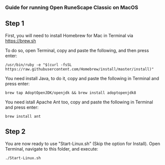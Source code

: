 ### Guide for running Open RuneScape Classic on MacOS

## Step 1

First, you will need to install Homebrew for Mac in Terminal via <a href="https://brew.sh">https://brew.sh </a>

To do so, open Terminal, copy and paste the following, and then press enter:
```
/usr/bin/ruby -e "$(curl -fsSL https://raw.githubusercontent.com/Homebrew/install/master/install)"
```

You need install Java, to do it, copy and paste the following in Terminal and press enter:
```
brew tap AdoptOpenJDK/openjdk && brew install adoptopenjdk8
```

You need istall Apache Ant too, copy and paste the following in Terminal and press enter:
```
brew install ant
```

## Step 2

You are now ready to use "Start-Linux.sh" (Skip the option for Install). Open Terminal, navigate to this folder, and execute:
```
./Start-Linux.sh
```
